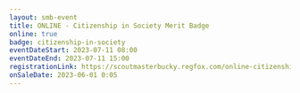 ```yaml
---
layout: smb-event
title: ONLINE - Citizenship in Society Merit Badge
online: true
badge: citizenship-in-society
eventDateStart: 2023-07-11 08:00
eventDateEnd: 2023-07-11 15:00
registrationLink: https://scoutmasterbucky.regfox.com/online-citizenship-in-society-merit-badge---2023-07-11
onSaleDate: 2023-06-01 0:05
---
```

